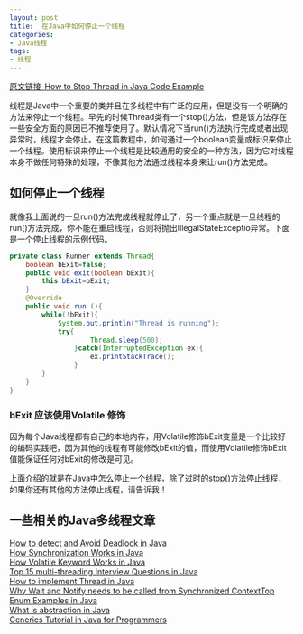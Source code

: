 ```yaml
---
layout: post
title:  在Java中如何停止一个线程
categories:
- Java线程
tags:
- 线程
---
```


[原文链接-How to Stop Thread in Java Code Example](http://javarevisited.blogspot.sg/2011/10/how-to-stop-thread-java-example.html)

线程是Java中一个重要的类并且在多线程中有广泛的应用，但是没有一个明确的方法来停止一个线程。早先的时候Thread类有一个stop()方法，但是该方法存在一些安全方面的原因已不推荐使用了。默认情况下当run()方法执行完成或者出现异常时，线程才会停止。在这篇教程中，如何通过一个boolean变量或标识来停止一个线程。使用标识来停止一个线程是比较通用的安全的一种方法，因为它对线程本身不做任何特殊的处理，不像其他方法通过线程本身来让run()方法完成。


## 如何停止一个线程

就像我上面说的一旦run()方法完成线程就停止了，另一个重点就是一旦线程的run()方法完成，你不能在重启线程，否则将抛出IllegalStateExceptio异常。下面是一个停止线程的示例代码。

```java
private class Runner extends Thread{
    boolean bExit=false;
    public void exit(boolean bExit){
        this.bExit=bExit;
    }
    @Override
    public void run (){
        while(!bExit){
            System.out.println("Thread is running");
            try{
                    Thread.sleep(500);
                }catch(InterruptedException ex){
                    ex.printStackTrace();
                }
        }
    }
}
```

### bExit 应该使用Volatile 修饰

因为每个Java线程都有自己的本地内存，用Volatile修饰bExit变量是一个比较好的编码实践吧，因为其他的线程有可能修改bExit的值，而使用Volatile修饰bExit值能保证任何对bExit的修改是可见。

上面介绍的就是在Java中怎么停止一个线程，除了过时的stop()方法停止线程，如果你还有其他的方法停止线程，请告诉我！

## 一些相关的Java多线程文章

[How to detect and Avoid Deadlock in Java](http://javarevisited.blogspot.com/2010/10/what-is-deadlock-in-java-how-to-fix-it.html)  
[How Synchronization Works in Java](http://javarevisited.blogspot.com/2011/04/synchronization-in-java-synchronized.html)  
[How Volatile Keyword Works in Java](http://javarevisited.blogspot.com/2011/06/volatile-keyword-java-example-tutorial.html)  
[Top 15 multi-threading Interview Questions in Java](http://javarevisited.blogspot.com/2011/07/java-multi-threading-interview.html)  
[How to implement Thread in Java](http://javarevisited.blogspot.com/2011/02/how-to-implement-thread-in-java.html)  
[Why Wait and Notify needs to be called from Synchronized ContextTop Enum Examples in Java](http://javarevisited.blogspot.com/2011/05/wait-notify-and-notifyall-in-java.html)  
[What is abstraction in Java](http://javarevisited.blogspot.com/2010/10/abstraction-in-java.html)  
[Generics Tutorial in Java for Programmers](http://javarevisited.blogspot.com/2011/09/generics-java-example-tutorial.html)  